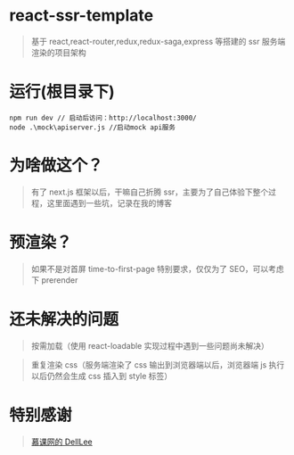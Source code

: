 # react-ssr-template

> 基于 react,react-router,redux,redux-saga,express 等搭建的 ssr 服务端渲染的项目架构

# 运行(根目录下)
```
npm run dev // 启动后访问：http://localhost:3000/
node .\mock\apiserver.js //启动mock api服务
```

# 为啥做这个？

> 有了 next.js 框架以后，干嘛自己折腾 ssr，主要为了自己体验下整个过程，这里面遇到一些坑，记录在我的博客

# 预渲染？

> 如果不是对首屏 time-to-first-page 特别要求，仅仅为了 SEO，可以考虑下 prerender

# 还未解决的问题

> 按需加载（使用 react-loadable 实现过程中遇到一些问题尚未解决）

> 重复渲染 css（服务端渲染了 css 输出到浏览器端以后，浏览器端 js 执行以后仍然会生成 css 插入到 style 标签）

# 特别感谢

> [慕课网的 DellLee](https://www.imooc.com/t/1975036)
